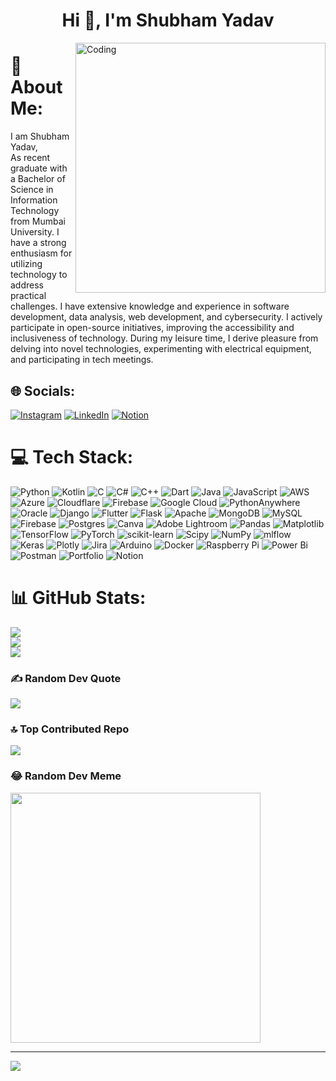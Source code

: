 <h1 align="center">Hi 👋, I'm Shubham Yadav</h1>
<img align="right" alt="Coding" width="400" src="https://media1.giphy.com/media/v1.Y2lkPTc5MGI3NjExMGlueXZ4YjdiamZ2aGw4ZXBsdmhmemplanExbG9kMnprY2h0YzZiMiZlcD12MV9pbnRlcm5hbF9naWZfYnlfaWQmY3Q9cw/V9OsQgyaVeJ9Rxf0jH/giphy.webp">

# 💫 About Me:
I am Shubham Yadav,<br> As recent graduate with a Bachelor of Science in Information Technology from Mumbai University. I have a strong enthusiasm for utilizing technology to address practical challenges. I have extensive knowledge and experience in software development, data analysis, web development, and cybersecurity. I actively participate in open-source initiatives, improving the accessibility and inclusiveness of technology. During my leisure time, I derive pleasure from delving into novel technologies, experimenting with electrical equipment, and participating in tech meetings.<br>


## 🌐 Socials:
[![Instagram](https://img.shields.io/badge/Instagram-%23E4405F.svg?logo=Instagram&logoColor=white)](https://instagram.com/i.shubhamyaduvanshi_) [![LinkedIn](https://img.shields.io/badge/LinkedIn-%230077B5.svg?logo=linkedin&logoColor=white)](https://linkedin.com/in/y4d4v) [![Notion](https://img.shields.io/badge/Notion-%230077B5.svg?logo=Notion&logoColor=white)](https://fancy-banon-df2.notion.site/SHUBHAM-YADAV-ba5850a188304f6987365fbb6a89beaf)

# 💻 Tech Stack:
![Python](https://img.shields.io/badge/python-3670A0?style=for-the-badge&logo=python&logoColor=ffdd54) ![Kotlin](https://img.shields.io/badge/kotlin-%237F52FF.svg?style=for-the-badge&logo=kotlin&logoColor=white) ![C](https://img.shields.io/badge/c-%2300599C.svg?style=for-the-badge&logo=c&logoColor=white) ![C#](https://img.shields.io/badge/c%23-%23239120.svg?style=for-the-badge&logo=csharp&logoColor=white) ![C++](https://img.shields.io/badge/c++-%2300599C.svg?style=for-the-badge&logo=c%2B%2B&logoColor=white) ![Dart](https://img.shields.io/badge/dart-%230175C2.svg?style=for-the-badge&logo=dart&logoColor=white) ![Java](https://img.shields.io/badge/java-%23ED8B00.svg?style=for-the-badge&logo=openjdk&logoColor=white) ![JavaScript](https://img.shields.io/badge/javascript-%23323330.svg?style=for-the-badge&logo=javascript&logoColor=%23F7DF1E) ![AWS](https://img.shields.io/badge/AWS-%23FF9900.svg?style=for-the-badge&logo=amazon-aws&logoColor=white) ![Azure](https://img.shields.io/badge/azure-%230072C6.svg?style=for-the-badge&logo=microsoftazure&logoColor=white) ![Cloudflare](https://img.shields.io/badge/Cloudflare-F38020?style=for-the-badge&logo=Cloudflare&logoColor=white) ![Firebase](https://img.shields.io/badge/firebase-%23039BE5.svg?style=for-the-badge&logo=firebase) ![Google Cloud](https://img.shields.io/badge/GoogleCloud-%234285F4.svg?style=for-the-badge&logo=google-cloud&logoColor=white) ![PythonAnywhere](https://img.shields.io/badge/pythonanywhere-%232F9FD7.svg?style=for-the-badge&logo=pythonanywhere&logoColor=151515) ![Oracle](https://img.shields.io/badge/Oracle-F80000?style=for-the-badge&logo=oracle&logoColor=white) ![Django](https://img.shields.io/badge/django-%23092E20.svg?style=for-the-badge&logo=django&logoColor=white) ![Flutter](https://img.shields.io/badge/Flutter-%2302569B.svg?style=for-the-badge&logo=Flutter&logoColor=white) ![Flask](https://img.shields.io/badge/flask-%23000.svg?style=for-the-badge&logo=flask&logoColor=white) ![Apache](https://img.shields.io/badge/apache-%23D42029.svg?style=for-the-badge&logo=apache&logoColor=white) ![MongoDB](https://img.shields.io/badge/MongoDB-%234ea94b.svg?style=for-the-badge&logo=mongodb&logoColor=white) ![MySQL](https://img.shields.io/badge/mysql-4479A1.svg?style=for-the-badge&logo=mysql&logoColor=white) ![Firebase](https://img.shields.io/badge/firebase-a08021?style=for-the-badge&logo=firebase&logoColor=ffcd34) ![Postgres](https://img.shields.io/badge/postgres-%23316192.svg?style=for-the-badge&logo=postgresql&logoColor=white) ![Canva](https://img.shields.io/badge/Canva-%2300C4CC.svg?style=for-the-badge&logo=Canva&logoColor=white) ![Adobe Lightroom](https://img.shields.io/badge/Adobe%20Lightroom-31A8FF.svg?style=for-the-badge&logo=Adobe%20Lightroom&logoColor=white) ![Pandas](https://img.shields.io/badge/pandas-%23150458.svg?style=for-the-badge&logo=pandas&logoColor=white) ![Matplotlib](https://img.shields.io/badge/Matplotlib-%23ffffff.svg?style=for-the-badge&logo=Matplotlib&logoColor=black) ![TensorFlow](https://img.shields.io/badge/TensorFlow-%23FF6F00.svg?style=for-the-badge&logo=TensorFlow&logoColor=white) ![PyTorch](https://img.shields.io/badge/PyTorch-%23EE4C2C.svg?style=for-the-badge&logo=PyTorch&logoColor=white) ![scikit-learn](https://img.shields.io/badge/scikit--learn-%23F7931E.svg?style=for-the-badge&logo=scikit-learn&logoColor=white) ![Scipy](https://img.shields.io/badge/SciPy-%230C55A5.svg?style=for-the-badge&logo=scipy&logoColor=%white) ![NumPy](https://img.shields.io/badge/numpy-%23013243.svg?style=for-the-badge&logo=numpy&logoColor=white) ![mlflow](https://img.shields.io/badge/mlflow-%23d9ead3.svg?style=for-the-badge&logo=numpy&logoColor=blue) ![Keras](https://img.shields.io/badge/Keras-%23D00000.svg?style=for-the-badge&logo=Keras&logoColor=white) ![Plotly](https://img.shields.io/badge/Plotly-%233F4F75.svg?style=for-the-badge&logo=plotly&logoColor=white) ![Jira](https://img.shields.io/badge/jira-%230A0FFF.svg?style=for-the-badge&logo=jira&logoColor=white) ![Arduino](https://img.shields.io/badge/-Arduino-00979D?style=for-the-badge&logo=Arduino&logoColor=white) ![Docker](https://img.shields.io/badge/docker-%230db7ed.svg?style=for-the-badge&logo=docker&logoColor=white) ![Raspberry Pi](https://img.shields.io/badge/-RaspberryPi-C51A4A?style=for-the-badge&logo=Raspberry-Pi) ![Power Bi](https://img.shields.io/badge/power_bi-F2C811?style=for-the-badge&logo=powerbi&logoColor=black) ![Postman](https://img.shields.io/badge/Postman-FF6C37?style=for-the-badge&logo=postman&logoColor=white) ![Portfolio](https://img.shields.io/badge/Portfolio-%23000000.svg?style=for-the-badge&logo=firefox&logoColor=#FF7139) ![Notion](https://img.shields.io/badge/Notion-%23000000.svg?style=for-the-badge&logo=notion&logoColor=white)
# 📊 GitHub Stats:
![](https://github-readme-stats.vercel.app/api?username=shubh4my4d4v&theme=dark&hide_border=false&include_all_commits=true&count_private=true)<br/>
![](https://github-readme-streak-stats.herokuapp.com/?user=shubh4my4d4v&theme=dark&hide_border=false)<br/>
![](https://github-readme-stats.vercel.app/api/top-langs/?username=shubh4my4d4v&theme=dark&hide_border=false&include_all_commits=true&count_private=true&layout=compact)

### ✍️ Random Dev Quote
![](https://quotes-github-readme.vercel.app/api?type=horizontal&theme=dark)

### 🔝 Top Contributed Repo
![](https://github-contributor-stats.vercel.app/api?username=shubh4my4d4v&limit=5&theme=dark&combine_all_yearly_contributions=true)

### 😂 Random Dev Meme
<img src='https://memer-new.vercel.app/' style="height: 400px;"/>

---
[![](https://visitcount.itsvg.in/api?id=shubh4my4d4v&icon=1&color=7)](https://visitcount.itsvg.in)

